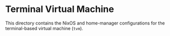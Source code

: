 # Terminal Virtual Machine

This directory contains the NixOS and home-manager configurations for the terminal-based virtual machine (`tvm`).
